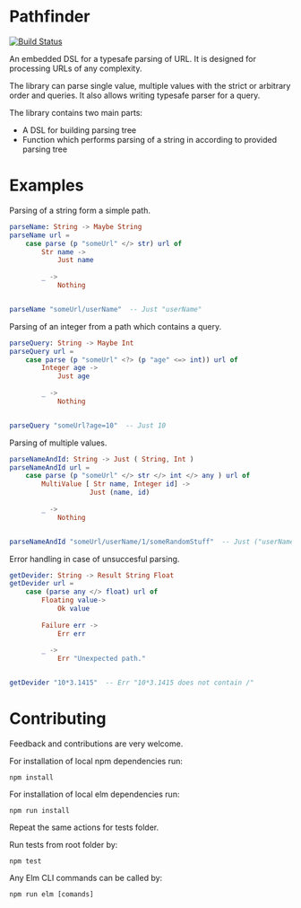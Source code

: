 # Pathfinder
[![Build Status](https://travis-ci.org/AIRTucha/pathfinder.svg?branch=master)](https://travis-ci.org/AIRTucha/pathfinder)

An embedded DSL for a typesafe parsing of URL. It is designed for processing URLs of any complexity. 

The library can parse single value, multiple values with the strict or arbitrary order and queries. It also allows writing typesafe parser for a query.

The library contains two main parts:

* A DSL for building parsing tree
* Function which performs parsing of a string in according to provided parsing tree

# Examples

Parsing of a string form a simple path.
```elm
parseName: String -> Maybe String
parseName url =
    case parse (p "someUrl" </> str) url of
        Str name ->
            Just name
        
        _ ->
            Nothing


parseName "someUrl/userName"  -- Just "userName"
```
Parsing of an integer from a path which contains a query.
```elm
parseQuery: String -> Maybe Int
parseQuery url =
    case parse (p "someUrl" <?> (p "age" <=> int)) url of
        Integer age ->
            Just age
        
        _ ->
            Nothing


parseQuery "someUrl?age=10"  -- Just 10
```
Parsing of multiple values.
```elm
parseNameAndId: String -> Just ( String, Int )
parseNameAndId url = 
    case parse (p "someUrl" </> str </> int </> any ) url of
        MultiValue [ Str name, Integer id] ->
                    Just (name, id)
                
        _ ->
            Nothing


parseNameAndId "someUrl/userName/1/someRandomStuff"  -- Just ("userName", 1)
```
Error handling in case of unsuccesful parsing.
```elm
getDevider: String -> Result String Float
getDevider url =
    case (parse any </> float) url of
        Floating value->
            Ok value
            
        Failure err ->
            Err err
        
        _ ->
            Err "Unexpected path."


getDevider "10*3.1415"  -- Err "10*3.1415 does not contain /"
```

# Contributing

Feedback and contributions are very welcome.

For installation of local npm dependencies run:
```
npm install
```

For installation of local elm dependencies run:
```
npm run install
```

Repeat the same actions for tests folder.

Run tests from root folder by:
```
npm test
```

Any Elm CLI commands can be called by:
```
npm run elm [comands]
```
